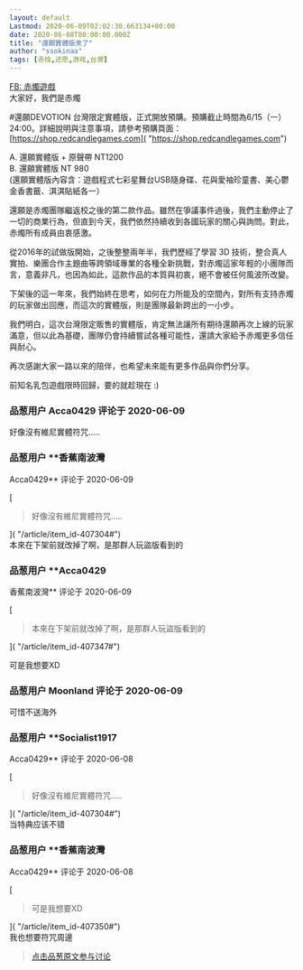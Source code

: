 ```yaml
---
layout: default
Lastmod: 2020-06-09T02:02:30.663134+00:00
date: 2020-06-08T00:00:00.000Z
title: "還願實體版來了"
author: "ssokinaa"
tags: [赤烛,还愿,游戏,台灣]
---
```


[FB: 赤燭遊戲]( "https://m.facebook.com/story.php?story_fbid=2350385145263433&id=1485844518384171")  
大家好，我們是赤燭  
  
#還願DEVOTION 台灣限定實體版，正式開放預購。預購截止時間為6/15（一）24:00。詳細說明與注意事項，請參考預購頁面：[https://shop.redcandlegames.com]( "https://shop.redcandlegames.com")  
  
A. 還願實體版 + 原聲帶 NT1200  
B. 還願實體版 NT 980  
(還願實體版內容含：遊戲程式七彩星舞台USB隨身碟、花與愛袖珍童書、美心鬱金香書籤、淇淇貼紙各一）  
  
還願是赤燭團隊繼返校之後的第二款作品。雖然在爭議事件過後，我們主動停止了一切的商業行為，但直到今天，我們依然持續收到各國玩家的關心與詢問。對此，赤燭所有成員由衷感激。  
  
從2016年的試做版開始，之後整整兩年半，我們歷經了學習 3D 技術，整合真人實拍、樂團合作主題曲等跨領域專業的各種全新挑戰，對赤燭這家年輕的小團隊而言，意義非凡，也因為如此，這款作品的本質與初衷，絕不會被任何風波所改變。  
  
下架後的這一年來，我們始終在思考，如何在力所能及的空間內，對所有支持赤燭的玩家做出回應，而這次的實體版，則是團隊最新跨出的一小步。  
  
我們明白，這次台灣限定販售的實體版，肯定無法讓所有期待還願再次上線的玩家滿意，但以此為基礎，團隊仍會持續嘗試各種可能性，還請大家給予赤燭更多信任與耐心。  
  
再次感謝大家一路以來的陪伴，也希望未來能有更多作品與你們分享。  
  
前知名乳包遊戲限時回歸，要的就趁現在 :)

            
### 品葱用户 **Acca0429** 评论于 2020-06-09
        
好像沒有維尼實體符咒.....
        


            
### 品葱用户 **香蕉南波灣 
Acca0429** 评论于 2020-06-09
        
[

> 好像沒有維尼實體符咒.....

]( "/article/item_id-407304#")  
本來在下架前就改掉了啊，是那群人玩盜版看到的
        


            
### 品葱用户 **Acca0429 
香蕉南波灣** 评论于 2020-06-09
        
[

> 本來在下架前就改掉了啊，是那群人玩盜版看到的

]( "/article/item_id-407347#")  
  
可是我想要XD
        


            
### 品葱用户 **Moonland** 评论于 2020-06-09
        
可惜不送海外
        


            
### 品葱用户 **Socialist1917 
Acca0429** 评论于 2020-06-08
        
[

> 好像沒有維尼實體符咒.....

]( "/article/item_id-407304#")  
当特典应该不错
        


            
### 品葱用户 **香蕉南波灣 
Acca0429** 评论于 2020-06-08
        
[

> 可是我想要XD

]( "/article/item_id-407350#")  
我也想要符咒周邊
        






> [点击品葱原文参与讨论](https://pincong.rocks/article/20161)

